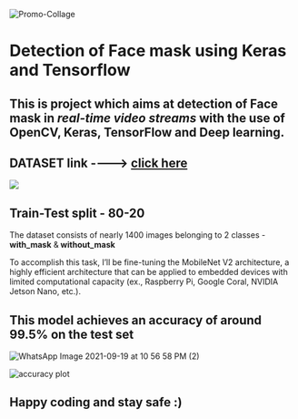 ![Promo-Collage](https://user-images.githubusercontent.com/90503792/133937595-74ffa927-34e5-4ddb-aaa2-496676c6dc0b.jpg)
<h1>Detection of Face mask using Keras and Tensorflow</h1>
   
<h2>This is project which aims at detection of Face mask in <b><i>real-time video streams</i></b> with the use of OpenCV, Keras, TensorFlow and Deep learning.</h2>
<h2>DATASET link ----> <a href = "https://github.com/chandrikadeb7/Face-Mask-Detection/tree/master/dataset">click here</a></h2>
<img src = "https://dmtyylqvwgyxw.cloudfront.net/instances/132/uploads/images/photo/image/62929/transformed_166a1460-c977-4ef3-b0a7-c836f882955c.?v=1591768581.jpeg">
<h2>Train-Test split - 80-20</h2>

The dataset consists of nearly 1400 images belonging to 2 classes - <b>with_mask</b> &<b> without_mask</b>

To accomplish this task, I’ll be fine-tuning the MobileNet V2 architecture, a highly efficient architecture that can be applied to embedded devices with limited computational capacity (ex., Raspberry Pi, Google Coral, NVIDIA Jetson Nano, etc.).

<h2> This model achieves an accuracy of around 99.5% on the test set </h2>

![WhatsApp Image 2021-09-19 at 10 56 58 PM (2)](https://user-images.githubusercontent.com/90503792/133937089-c89e44e4-78f3-4f7e-ab49-302e76c8bf21.jpeg)

![accuracy plot](https://user-images.githubusercontent.com/90503792/133937142-c48320fd-6fce-4ceb-b643-7a4a1319b1a2.png)

<h2>Happy coding and stay safe :)</h2>
